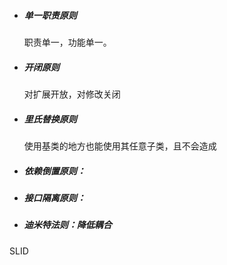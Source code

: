 - ##### 单一职责原则

  职责单一，功能单一。

- ##### 开闭原则

  对扩展开放，对修改关闭

- ##### 里氏替换原则

  使用基类的地方也能使用其任意子类，且不会造成

- ##### 依赖倒置原则：

- ##### 接口隔离原则：

- ##### 迪米特法则：降低耦合

##### 

SLID